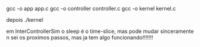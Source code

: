gcc -o app app.c
gcc -o controller controller.c
gcc -o kernel kernel.c

depois 
./kernel

em InterControllerSim o sleep é o time-slice, mas pode mudar
sinceramente n sei os proximos passos, mas ja tem algo funcionando!!!!!!!
